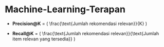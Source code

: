 # Machine-Learning-Terapan
- **Precision@K** = \( \frac{\text{Jumlah rekomendasi relevan}}{K} \)

- **Recall@K** = \( \frac{\text{Jumlah rekomendasi relevan}}{\text{Jumlah item relevan yang tersedia}} \)
